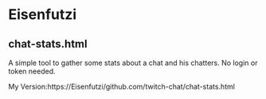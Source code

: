 # Eisenfutzi

## chat-stats.html

A simple tool to gather some stats about a chat and his chatters. No login or token needed.

My Version:https://Eisenfutzi/github.com/twitch-chat/chat-stats.html

<!--
https://docs.github.com/en/get-started/writing-on-github/getting-started-with-writing-and-formatting-on-github/basic-writing-and-formatting-syntax
-->


